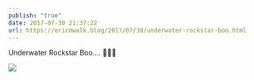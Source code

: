 ```yaml
---
publish: "true"
date: 2017-07-30 21:37:22
url: https://ericmwalk.blog/2017/07/30/underwater-rockstar-boo.html
---
```


Underwater Rockstar Boo.... 🎤🎶👻

![](https://ericmwalk.blog/uploads/2022/f5a84c6415.jpg)